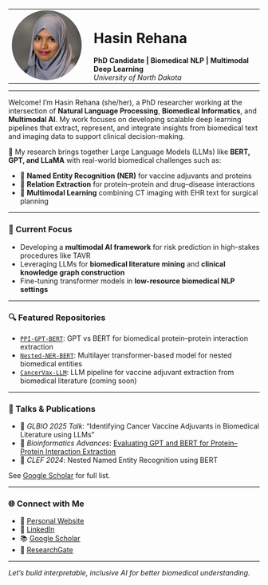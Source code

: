 <table>
  <tr>
    <td width="150">
      <img src="profile.jpg" width="140" style="border-radius: 50%;" alt="Hasin Rehana">
    </td>
    <td>
      <h1>Hasin Rehana</h1>
      <strong>PhD Candidate | Biomedical NLP | Multimodal Deep Learning</strong><br>
      <em>University of North Dakota</em>
    </td>
  </tr>
</table>

---

Welcome! I’m Hasin Rehana (she/her), a PhD researcher working at the intersection of **Natural Language Processing**, **Biomedical Informatics**, and **Multimodal AI**. My work focuses on developing scalable deep learning pipelines that extract, represent, and integrate insights from biomedical text and imaging data to support clinical decision-making.

🔬 My research brings together Large Language Models (LLMs) like **BERT, GPT, and LLaMA** with real-world biomedical challenges such as:

- 🧬 **Named Entity Recognition (NER)** for vaccine adjuvants and proteins
- 🔄 **Relation Extraction** for protein–protein and drug–disease interactions
- 🩻 **Multimodal Learning** combining CT imaging with EHR text for surgical planning

---

### 🧠 Current Focus

- Developing a **multimodal AI framework** for risk prediction in high-stakes procedures like TAVR
- Leveraging LLMs for **biomedical literature mining** and **clinical knowledge graph construction**
- Fine-tuning transformer models in **low-resource biomedical NLP settings**

---

### 🔍 Featured Repositories

- [`PPI-GPT-BERT`](https://github.com/hasin-ruet13/PPI-GPT-BERT): GPT vs BERT for biomedical protein–protein interaction extraction  
- [`Nested-NER-BERT`](https://github.com/hasin-ruet13/Nested-NER-BERT): Multilayer transformer-based model for nested biomedical entities  
- [`CancerVax-LLM`](https://github.com/hasin-ruet13): LLM pipeline for vaccine adjuvant extraction from biomedical literature (coming soon)

---

### 📢 Talks & Publications

- 🎤 *GLBIO 2025 Talk*: “Identifying Cancer Vaccine Adjuvants in Biomedical Literature using LLMs”  
- 📄 *Bioinformatics Advances*: [Evaluating GPT and BERT for Protein–Protein Interaction Extraction](https://doi.org/10.1093/bioadv/vbae133)  
- 📝 *CLEF 2024*: Nested Named Entity Recognition using BERT  

See [Google Scholar](https://scholar.google.com/citations?user=q6tQJu0AAAAJ&hl=en) for full list.

---

### 🌐 Connect with Me

- 🔗 [Personal Website](https://hasin-ruet13.github.io/hasinrehana.github.io/)
- 💼 [LinkedIn](https://www.linkedin.com/in/hasin-rehana-580184140)
- 📚 [Google Scholar](https://scholar.google.com/citations?user=q6tQJu0AAAAJ&hl=en)
- 🧪 [ResearchGate](https://www.researchgate.net/profile/Hasin_Rehana)

---

*Let’s build interpretable, inclusive AI for better biomedical understanding.*

